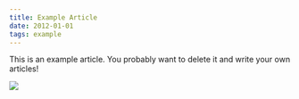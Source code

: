 ```yaml
---
title: Example Article
date: 2012-01-01
tags: example
---
```


This is an example article. You probably want to delete it and write your own articles!

<div class="article_full_width">
  <img src="/images/post.jpg">
</div>
